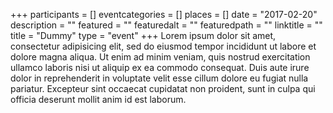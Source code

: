 +++
participants = []
eventcategories = []
places = []
date = "2017-02-20"
description = ""
featured = ""
featuredalt = ""
featuredpath = ""
linktitle = ""
title = "Dummy"
type = "event"
+++
Lorem ipsum dolor sit amet, consectetur adipisicing elit, sed do eiusmod tempor incididunt ut labore et dolore magna aliqua. Ut enim ad minim veniam, quis nostrud exercitation ullamco laboris nisi ut aliquip ex ea commodo consequat. Duis aute irure dolor in reprehenderit in voluptate velit esse cillum dolore eu fugiat nulla pariatur. Excepteur sint occaecat cupidatat non proident, sunt in culpa qui officia deserunt mollit anim id est laborum.
